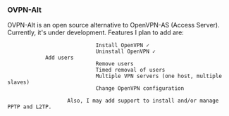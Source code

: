 <html>
<body>
<h3>OVPN-Alt</h3>
OVPN-Alt is an open source alternative to OpenVPN-AS (Access Server). Currently, it's under development. Features I plan to add are:

                                Install OpenVPN ✓
                                Uninstall OpenVPN ✓
				Add users
                                Remove users
                                Timed removal of users
                                Multiple VPN servers (one host, multiple slaves)
                                Change OpenVPN configuration
                        
                       Also, I may add support to install and/or manage PPTP and L2TP.
</body>
</html>
